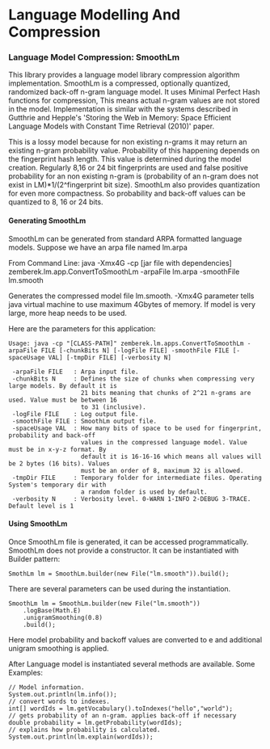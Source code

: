 Language Modelling And Compression
============

### Language Model Compression: SmoothLm

This library provides a language model library compression algorithm implementation.
SmoothLm is a compressed, optionally quantized, randomized back-off n-gram language model.
It uses Minimal Perfect Hash functions for compression, This means actual n-gram values are not stored in the model.
Implementation is similar with the systems described in Gutthrie and Hepple's
'Storing the Web in Memory: Space Efficient Language Models with Constant Time Retrieval (2010)' paper.

This is a lossy model because for non existing n-grams it may return an existing n-gram probability value.
Probability of this happening depends on the fingerprint hash length. This value is determined during the model creation.
Regularly 8,16 or 24 bit fingerprints are used and false positive probability for an non existing n-gram is
(probability of an n-gram does not exist in LM)*1/(2^fingerprint bit size).
SmoothLm also provides quantization for even more compactness. So probability and back-off values can be quantized to
8, 16 or 24 bits.

#### Generating SmoothLm

SmoothLm can be generated from standard ARPA formatted language models. Suppose we have an arpa file named lm.arpa

From Command Line:
    java -Xmx4G -cp [jar file with dependencies] zemberek.lm.app.ConvertToSmoothLm -arpaFile lm.arpa -smoothFile lm.smooth

Generates the compressed model file lm.smooth. -Xmx4G parameter tells java virtual machine to use maximum 4Gbytes
of memory. If model is very large, more heap needs to be used.

Here are the parameters for this application:

    Usage: java -cp "[CLASS-PATH]" zemberek.lm.apps.ConvertToSmoothLm -arpaFile FILE [-chunkBits N] [-logFile FILE] -smoothFile FILE [-spaceUsage VAL] [-tmpDir FILE] [-verbosity N]

     -arpaFile FILE   : Arpa input file.
     -chunkBits N     : Defines the size of chunks when compressing very large models. By default it is
                        21 bits meaning that chunks of 2^21 n-grams are used. Value must be between 16
                        to 31 (inclusive).
     -logFile FILE    : Log output file.
     -smoothFile FILE : SmoothLm output file.
     -spaceUsage VAL  : How many bits of space to be used for fingerprint, probability and back-off
                        values in the compressed language model. Value must be in x-y-z format. By
                        default it is 16-16-16 which means all values will be 2 bytes (16 bits). Values
                        must be an order of 8, maximum 32 is allowed.
     -tmpDir FILE     : Temporary folder for intermediate files. Operating System's temporary dir with
                        a random folder is used by default.
     -verbosity N     : Verbosity level. 0-WARN 1-INFO 2-DEBUG 3-TRACE. Default level is 1

#### Using SmoothLm

Once SmoothLm file is generated, it can be accessed programmatically. SmoothLm does not provide a constructor.
It can be instantiated with Builder pattern:

    SmothLm lm = SmoothLm.builder(new File("lm.smooth")).build();

There are several parameters can be used during the instantiation.

    SmoothLm lm = SmoothLm.builder(new File("lm.smooth"))
        .logBase(Math.E)
        .unigramSmoothing(0.8)
        .build();

Here model probability and backoff values are converted to e and additional unigram smoothing is applied.

After Language model is instantiated several methods are available. Some Examples:

    // Model information.
    System.out.println(lm.info());
    // convert words to indexes.
    int[] wordIds = lm.getVocabulary().toIndexes("hello","world");
    // gets probability of an n-gram. applies back-off if necessary
    double probability = lm.getProbability(wordIds);
    // explains how probability is calculated.
    System.out.println(lm.explain(wordIds));


